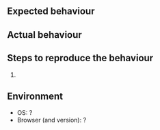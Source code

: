 ## Expected behaviour



## Actual behaviour



## Steps to reproduce the behaviour

1.

## Environment

- OS: ?
- Browser (and version): ?

